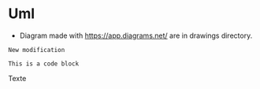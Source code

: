 # Uml

* Diagram made with https://app.diagrams.net/ are in drawings directory.

<to be completed>
<maybe>

    New modification

    This is a code block

Texte
